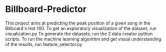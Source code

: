 # Billboard-Predictor
This project aims at predicting the peak position of a given song in the Billboard's Hot 100. 
To get an exploratory visualization of the dataset, run visualization.py
To generate the datasets, run the 2 data creator python scripts. 
To run the machine learning algorithm and get visual understanding of the results, run feature_selector.py
